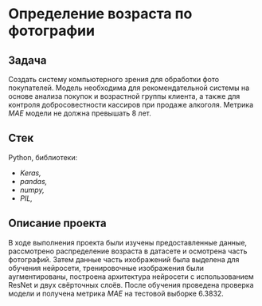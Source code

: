 # Определение возраста по фотографии


## Задача

Создать систему компьютерного зрения для обработки фото покупателей. Модель необходима для рекомендательной системы на основе анализа покупок и возрастной группы клиента, а также для контроля добросовестности кассиров при продаже алкоголя. Метрика *MAE* модели не должна превышать 8 лет.

## Стек

Python, библиотеки:

- *Keras,*
- *pandas,*
- *numpy,*
- *PIL,*

## Описание проекта

В ходе выполнения проекта были изучены предоставленные данные, рассмотрено распределение возраста в датасете и осмотрена часть фотографий. Затем данные часть ихображений была выделена для обучения нейросети, тренировочные изображения были аугментированы, построена архитектура нейросети с использованием ResNet и двух свёрточных слоёв. После обучения проведена проверка модели и получена метрика *MAE* на тестовой выборке 6.3832.
